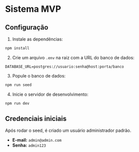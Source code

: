 # Sistema MVP

## Configuração

1. Instale as dependências:

```bash
npm install
```

2. Crie um arquivo `.env` na raiz com a URL do banco de dados:

```
DATABASE_URL=postgres://usuario:senha@host:porta/banco
```

3. Popule o banco de dados:

```bash
npm run seed
```

4. Inicie o servidor de desenvolvimento:

```bash
npm run dev
```

## Credenciais iniciais

Após rodar o seed, é criado um usuário administrador padrão.

- **E-mail:** `admin@admin.com`
- **Senha:** `admin123`
